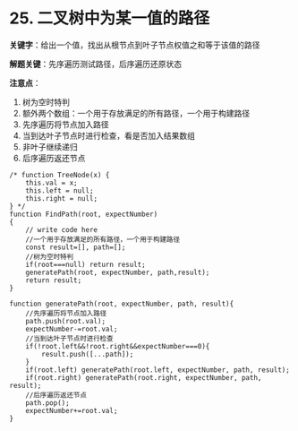 # 25. 二叉树中为某一值的路径

**关键字**：给出一个值，找出从根节点到叶子节点权值之和等于该值的路径

**解题关键**：先序遍历测试路径，后序遍历还原状态

**注意点**：

1. 树为空时特判
2. 额外两个数组：一个用于存放满足的所有路径，一个用于构建路径
3. 先序遍历将节点加入路径
4. 当到达叶子节点时进行检查，看是否加入结果数组
5. 非叶子继续递归
6. 后序遍历返还节点

```
/* function TreeNode(x) {
    this.val = x;
    this.left = null;
    this.right = null;
} */
function FindPath(root, expectNumber)
{
    // write code here
    //一个用于存放满足的所有路径，一个用于构建路径
    const result=[], path=[];
    //树为空时特判
    if(root===null) return result;
    generatePath(root, expectNumber, path,result);
    return result;
}

function generatePath(root, expectNumber, path, result){
	//先序遍历将节点加入路径
    path.push(root.val);
    expectNumber-=root.val;
    //当到达叶子节点时进行检查
    if(!root.left&&!root.right&&expectNumber===0){
        result.push([...path]);
    }
    if(root.left) generatePath(root.left, expectNumber, path, result);
    if(root.right) generatePath(root.right, expectNumber, path, result);
    //后序遍历返还节点
    path.pop();
    expectNumber+=root.val;
}
```


